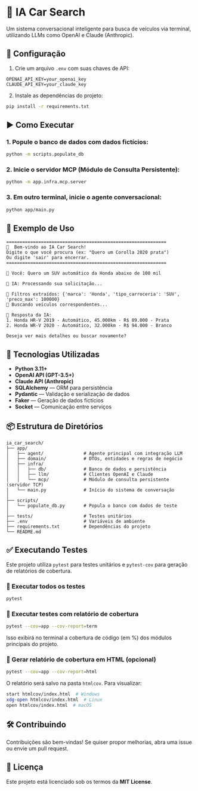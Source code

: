 # 🚗 IA Car Search

Um sistema conversacional inteligente para busca de veículos via terminal, utilizando LLMs como OpenAI e Claude (Anthropic).

## 🔧 Configuração

1. Crie um arquivo `.env` com suas chaves de API:

```env
OPENAI_API_KEY=your_openai_key
CLAUDE_API_KEY=your_claude_key
````

2. Instale as dependências do projeto:

```bash
pip install -r requirements.txt
```

## ▶️ Como Executar

### 1. Popule o banco de dados com dados fictícios:

```bash
python -m scripts.populate_db
```

### 2. Inicie o servidor MCP (Módulo de Consulta Persistente):

```bash
python -m app.infra.mcp.server
```

### 3. Em outro terminal, inicie o agente conversacional:

```bash
python app/main.py
```

## 💬 Exemplo de Uso

```text
============================================================
🚗  Bem-vindo ao IA Car Search!
Digite o que você procura (ex: "Quero um Corolla 2020 prata")
Ou digite 'sair' para encerrar.
============================================================

🧑 Você: Quero um SUV automático da Honda abaixo de 100 mil

🤖 IA: Processando sua solicitação...

🧠 Filtros extraídos: {'marca': 'Honda', 'tipo_carroceria': 'SUV', 'preco_max': 100000}
🔎 Buscando veículos correspondentes...

💬 Resposta da IA:
1. Honda HR-V 2019 - Automático, 45.000km - R$ 89.000 - Prata
2. Honda WR-V 2020 - Automático, 32.000km - R$ 94.000 - Branco

Deseja ver mais detalhes ou buscar novamente?
```

## 🧠 Tecnologias Utilizadas

* **Python 3.11+**
* **OpenAI API (GPT-3.5+)**
* **Claude API (Anthropic)**
* **SQLAlchemy** — ORM para persistência
* **Pydantic** — Validação e serialização de dados
* **Faker** — Geração de dados fictícios
* **Socket** — Comunicação entre serviços

## 📦 Estrutura de Diretórios

```
ia_car_search/
├── app/
│   ├── agent/               # Agente principal com integração LLM
│   ├── domain/              # DTOs, entidades e regras de negócio
│   ├── infra/
│   │   ├── db/              # Banco de dados e persistência
│   │   ├── llm/             # Clientes OpenAI e Claude
│   │   └── mcp/             # Módulo de consulta persistente (servidor TCP)
│   └── main.py              # Início do sistema de conversação
│
├── scripts/
│   └── populate_db.py       # Popula o banco com dados de teste
│
├── tests/                   # Testes unitários
├── .env                     # Variáveis de ambiente
├── requirements.txt         # Dependências do projeto
└── README.md
```

## ✅ Executando Testes

Este projeto utiliza `pytest` para testes unitários e `pytest-cov` para geração de relatórios de cobertura.

### 🔹 Executar todos os testes

```bash
pytest
```

### 🔹 Executar testes com relatório de cobertura

```bash
pytest --cov=app --cov-report=term
```

Isso exibirá no terminal a cobertura de código (em %) dos módulos principais do projeto.

### 🔹 Gerar relatório de cobertura em HTML (opcional)

```bash
pytest --cov=app --cov-report=html
```

O relatório será salvo na pasta `htmlcov`. Para visualizar:

```bash
start htmlcov/index.html  # Windows
xdg-open htmlcov/index.html  # Linux
open htmlcov/index.html  # macOS
```

## 🛠️ Contribuindo

Contribuições são bem-vindas! Se quiser propor melhorias, abra uma issue ou envie um pull request.

## 📄 Licença

Este projeto está licenciado sob os termos da **MIT License**.
